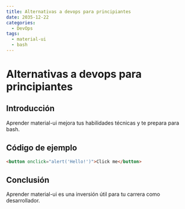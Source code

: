 ```yaml
---
title: Alternativas a devops para principiantes
date: 2035-12-22
categories:
  - DevOps
tags:
  - material-ui
  - bash
---
```


# Alternativas a devops para principiantes

## Introducción

Aprender material-ui mejora tus habilidades técnicas y te prepara para bash.

## Código de ejemplo

```html
<button onclick="alert('Hello!')">Click me</button>
```

## Conclusión

Aprender material-ui es una inversión útil para tu carrera como desarrollador.